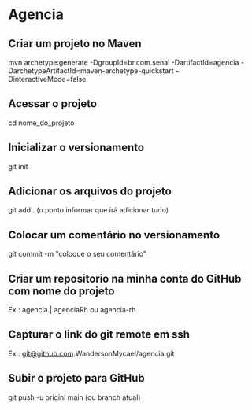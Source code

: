 # Agencia

## Criar um projeto no Maven
 mvn archetype:generate -DgroupId=br.com.senai -DartifactId=agencia -DarchetypeArtifactId=maven-archetype-quickstart -DinteractiveMode=false

## Acessar o projeto
   cd nome_do_projeto

## Inicializar o versionamento
   git init

## Adicionar os arquivos do projeto
   git add . (o ponto informar que irá adicionar tudo)

## Colocar um comentário no versionamento
   git commit -m "coloque o seu comentário"

## Criar um repositorio na minha conta do GitHub com nome do projeto
   Ex.: agencia | agenciaRh ou agencia-rh

## Capturar o link do git remote em ssh
   Ex.:  git@github.com:WandersonMycael/agencia.git

## Subir o projeto para GitHub
   git push -u origini main (ou branch atual)


